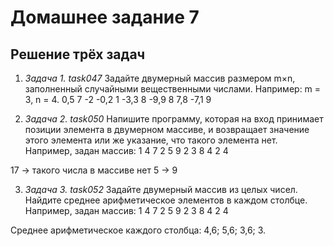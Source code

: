 # Домашнее задание 7

## Решение трёх задач

1. *Задача 1. task047* Задайте двумерный массив размером m×n, заполненный случайными вещественными числами. Например:
m = 3, n = 4.
0,5 7 -2 -0,2
1 -3,3 8 -9,9
8 7,8 -7,1 9

2. *Задача 2. task050* Напишите программу, которая на вход принимает позиции элемента в двумерном массиве, и возвращает значение этого элемента или же указание, что такого элемента нет. Например, задан массив:
1 4 7 2
5 9 2 3
8 4 2 4

17 -> такого числа в массиве нет
5 -> 9

3. *Задача 3. task052* Задайте двумерный массив из целых чисел. Найдите среднее арифметическое элементов в каждом столбце. Например, задан массив:
1 4 7 2
5 9 2 3
8 4 2 4

Среднее арифметическое каждого столбца: 4,6; 5,6; 3,6; 3.